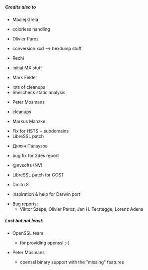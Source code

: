 

##### Credits also to

* Maciej Grela 
 * colorless handling

* Olivier Paroz
 * conversion xxd --> hexdump stuff 

* Rechi
 - initial MX stuff

* Mark Felder
 - lots of cleanups
 - Shellcheck static analysis

* Peter Mosmans
 - cleanups

* Markus Manzke: 
 - Fix for HSTS + subdomains
 - LibreSSL patch

* Дилян Палаузов
 - bug fix for 3des report

* @nvsofts (NV)
 - LibreSSL patch for GOST

* Dmitri S
 - inspiration & help for Darwin port

* Bug reports:
  - Viktor Szépe, Olivier Paroz, Jan H. Terstegge, Lorenz Adena

##### Last but not least:

* OpenSSL team
  - for providing openssl ;-)

* Peter Mosmans
  - openssl binary support with the "missing" features




